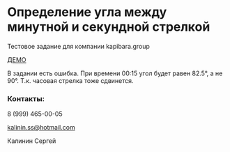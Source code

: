# Определение угла между минутной и секундной стрелкой

Тестовое задание для компании kapibara.group

[ДЕМО](http://dev.infape.ru/clock-angle)

В задании есть ошибка. При времени 00:15 угол будет равен 82.5°, а не 90°. Т.к. часовая стрелка тоже сдвинется.

### Контакты:
8 (999) 465-00-05

kalinin.ss@hotmail.com

Калинин Сергей